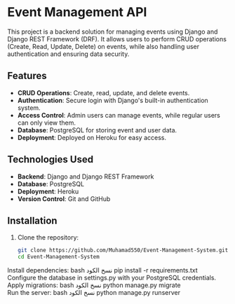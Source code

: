 # Event Management API

This project is a backend solution for managing events using Django and Django REST Framework (DRF). It allows users to perform CRUD operations (Create, Read, Update, Delete) on events, while also handling user authentication and ensuring data security.

## Features
- **CRUD Operations**: Create, read, update, and delete events.
- **Authentication**: Secure login with Django's built-in authentication system.
- **Access Control**: Admin users can manage events, while regular users can only view them.
- **Database**: PostgreSQL for storing event and user data.
- **Deployment**: Deployed on Heroku for easy access.

## Technologies Used
- **Backend**: Django and Django REST Framework
- **Database**: PostgreSQL
- **Deployment**: Heroku
- **Version Control**: Git and GitHub

## Installation
1. Clone the repository:  
   ```bash  
   git clone https://github.com/Muhamad550/Event-Management-System.git  
   cd Event-Management-System  
Install dependencies:
bash
نسخ الكود
pip install -r requirements.txt  
Configure the database in settings.py with your PostgreSQL credentials.
Apply migrations:
bash
نسخ الكود
python manage.py migrate  
Run the server:
bash
نسخ الكود
python manage.py runserver 

